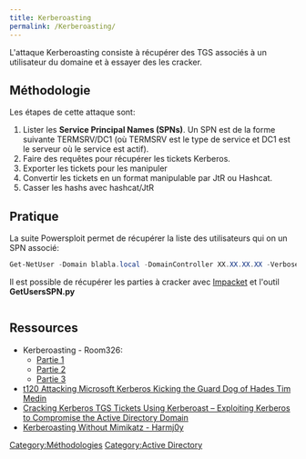 ```yaml
---
title: Kerberoasting
permalink: /Kerberoasting/
---
```


L'attaque Kerberoasting consiste à récupérer des TGS associés à un utilisateur du domaine et à essayer des les cracker.

Méthodologie
------------

Les étapes de cette attaque sont:

1.  Lister les **Service Principal Names (SPNs)**. Un SPN est de la forme suivante TERMSRV/DC1 (où TERMSRV est le type de service et DC1 est le serveur où le service est actif).
2.  Faire des requêtes pour récupérer les tickets Kerberos.
3.  Exporter les tickets pour les manipuler
4.  Convertir les tickets en un format manipulable par JtR ou Hashcat.
5.  Casser les hashs avec hashcat/JtR

Pratique
--------

La suite Powersploit permet de récupérer la liste des utilisateurs qui on un SPN associé:

``` powershell
Get-NetUser -Domain blabla.local -DomainController XX.XX.XX.XX -Verbose -SPN
```

Il est possible de récupérer les parties à cracker avec [Impacket](/Impacket "wikilink") et l'outil **GetUsersSPN.py**
```GetUserSPNs.py -dc-ip 192.168.1.1 -request domain.local/validaccount
```

Ressources
----------

-   Kerberoasting - Room326:
    -   [Partie 1](https://room362.com/post/2016/kerberoast-pt1/)
    -   [Partie 2](https://room362.com/post/2016/kerberoast-pt2/)
    -   [Partie 3](https://room362.com/post/2016/kerberoast-pt3/)
-   [t120 Attacking Microsoft Kerberos Kicking the Guard Dog of Hades Tim Medin](https://www.youtube.com/watch?v=PUyhlN-E5MU)
-   [Cracking Kerberos TGS Tickets Using Kerberoast – Exploiting Kerberos to Compromise the Active Directory Domain](https://adsecurity.org/?p=2293)
-   [Kerberoasting Without Mimikatz - Harmj0y](http://www.harmj0y.net/blog/powershell/kerberoasting-without-mimikatz/)

[Category:Méthodologies](/Category:Méthodologies "wikilink") [Category:Active Directory](/Category:Active_Directory "wikilink")
